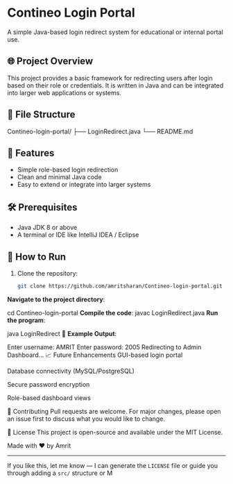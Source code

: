 # Contineo Login Portal

A simple Java-based login redirect system for educational or internal portal use.

## 🌐 Project Overview

This project provides a basic framework for redirecting users after login based on their role or credentials. It is written in Java and can be integrated into larger web applications or systems.

## 📁 File Structure

Contineo-login-portal/
├── LoginRedirect.java
└── README.md


## 🚀 Features

- Simple role-based login redirection
- Clean and minimal Java code
- Easy to extend or integrate into larger systems

## 🛠️ Prerequisites

- Java JDK 8 or above
- A terminal or IDE like IntelliJ IDEA / Eclipse

## 🔧 How to Run

1. Clone the repository:
   ```bash
   git clone https://github.com/amritsharan/Contineo-login-portal.git
**Navigate to the project directory**:

cd Contineo-login-portal
**Compile the code**:
javac LoginRedirect.java
**Run the program**:

java LoginRedirect
📌 **Example Output**:

Enter username:
AMRIT
Enter password:
2005
Redirecting to Admin Dashboard...
📈 Future Enhancements
GUI-based login portal

Database connectivity (MySQL/PostgreSQL)

Secure password encryption

Role-based dashboard views

🤝 Contributing
Pull requests are welcome. For major changes, please open an issue first to discuss what you would like to change.

📄 License
This project is open-source and available under the MIT License.

Made with ❤️ by Amrit


---

If you like this, let me know — I can generate the `LICENSE` file or guide you through adding a `src/` structure or M

